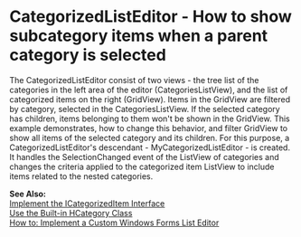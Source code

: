 # CategorizedListEditor - How to show subcategory items when a parent category is selected


<p>The CategorizedListEditor consist of two views - the tree list of the categories in the left area of the editor (CategoriesListView), and the list of categorized items on the right (GridView). Items in the GridView are filtered by category, selected in the CategoriesListView. If the selected category has children, items belonging to them won't be shown in the GridView. This example demonstrates, how to change this behavior, and filter GridView to show all items of the selected category and its children. For this purpose, a CategorizedListEditor's descendant - MyCategorizedListEditor - is created. It handles the SelectionChanged event of the ListView of categories and changes the criteria applied to the categorized item ListView to include items related to the nested categories.</p><p><strong>See Also:</strong><br />
<a href="http://documentation.devexpress.com/#Xaf/CustomDocument2838"><u>Implement the ICategorizedItem Interface</u></a><br />
<a href="http://documentation.devexpress.com/#Xaf/CustomDocument2839"><u>Use the Built-in HCategory Class</u></a><br />
<a href="http://documentation.devexpress.com/#Xaf/CustomDocument2659"><u>How to: Implement a Custom Windows Forms List Editor</u></a></p>

<br/>


